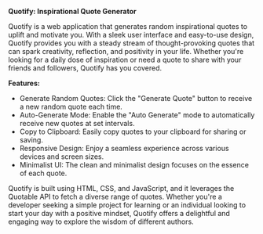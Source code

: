 **Quotify: Inspirational Quote Generator**

Quotify is a web application that generates random inspirational quotes to uplift and motivate you. With a sleek user interface and easy-to-use design, Quotify provides you with a steady stream of thought-provoking quotes that can spark creativity, reflection, and positivity in your life. Whether you're looking for a daily dose of inspiration or need a quote to share with your friends and followers, Quotify has you covered.

**Features:**
- Generate Random Quotes: Click the "Generate Quote" button to receive a new random quote each time.
- Auto-Generate Mode: Enable the "Auto Generate" mode to automatically receive new quotes at set intervals.
- Copy to Clipboard: Easily copy quotes to your clipboard for sharing or saving.
- Responsive Design: Enjoy a seamless experience across various devices and screen sizes.
- Minimalist UI: The clean and minimalist design focuses on the essence of each quote.

Quotify is built using HTML, CSS, and JavaScript, and it leverages the Quotable API to fetch a diverse range of quotes. Whether you're a developer seeking a simple project for learning or an individual looking to start your day with a positive mindset, Quotify offers a delightful and engaging way to explore the wisdom of different authors.
